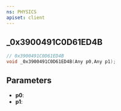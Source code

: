 ```yaml
---
ns: PHYSICS
apiset: client
---
```

## _0x3900491C0D61ED4B

```c
// 0x3900491C0D61ED4B
void _0x3900491C0D61ED4B(Any p0,Any p1);
```


## Parameters
* **p0**:
* **p1**:



